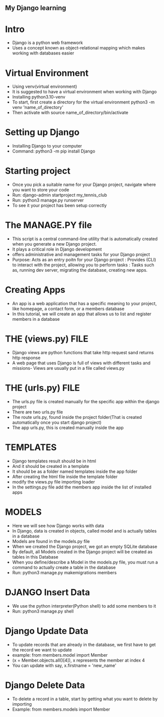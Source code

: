## My Django learning
# Intro
- Django is a python web framework
- Uses a concept known as object-relational mapping which makes working with databases easier

# Virtual Environment 
- Using venv(virtual environment)
- It is suggested to have a virtual environment when working with Django
- Installing python3.10-venv
- To start, first create a directory for the virtual environment
  python3 -m venv 'name_of_directory'
- Then activate with
  source name_of_directory/bin/activate

# Setting up Django
- Installing Django to your computer
- Command: python3 -m pip install Django

# Starting project
- Once you pick a suitable name for your Django project, navigate where you want to store your code
- Run: django-admin startproject my_tennis_club
- Run: python3 manage.py runserver
- To see it your project has been setup correctly

# The MANAGE.PY file
- This script is a central command-line utility that is automatically created when you generate a new Django project.
- It plays a critical role in Django development
- offers administrative and management tasks for your Django project
- Purpose: Acts as an entry poitn for your Django project
         : Provides (CLI) to interact with the project, allowing you to perform tasks
         : Tasks such as, running dev server, migrating the database, creating new apps.

# Creating Apps
- An app is a web application that has a specific meaning to your project, like homepage, a contact form, or a members database
- In this tutorial, we will create an app that allows us to list and register members in a database

# THE (views.py) FILE
- Django views are python functions that take http request sand returns http response
- A web page that uses Django is full of views with different tasks and missions- Views are usually put in a file called views.py

# THE (urls.py) FILE
- The urls.py file is created manually for the specific app within the django project
- There are two urls.py file
- The route urls.py, found inside the project folder(That is created automatically once you start django project)
- The app urls.py, this is created manually inside the app

# TEMPLATES
- Django templates result should be in html
- And it should be created in a template
- It should be as a folder named templates inside the app folder
- After creating the html file inside the template folder
- modify the views.py file importing loader
- In the settings.py file add the members app inside the list of installed apps

# MODELS
- Here we will see how Django works with data
- In Django, data is created in objects, called model  and is actually tables in a database
- Models are found in the models.py file
- When we created the Django project, we got an empty SQLite database
- By default, all Models created in the Django project will be created as tables in this Database
- When you define/describe a Model in the models.py file, you must run a command to actually create a table in the database
- Run: python3 manage.py makemigrations members

# DJANGO Insert Data
- We use the python interpreter(Python shell) to add some members to it
- Run: python3 manage.py shell

# Django Update Data
- To update records that are already in the database, we first have to get the record we want to update
- example: from members.model import Member
- (x = Member.objects.all()[4]), x represents the member at index 4
- You can update with say, x.firstname = 'new_name'

# Django Delete Data
- To delete a record in a table, start by getting what you want to delete by importing
- Example: from members.models import Member



